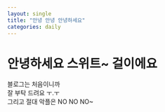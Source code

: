```yaml
---
layout: single
title: "안녕 안녕 안녕하세요"
categories: daily
---
```


# 안녕하세요 스위트~ 걸이에요

블로그는 처음이니까<br>
잘 부탁 드려요 ㅜ.ㅜ<br>
그리고 절대 악플은 NO NO NO~
